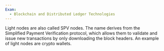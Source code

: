 ```yaml
---
Exam:
  - Blockchain and Distributed Ledger Technologies
---
```

Light nodes are also called SPV nodes. The name derives from the Simplified Payment Verification protocol, which allows them to validate and issue new transactions by only downloading the block headers. An example of light nodes are crypto wallets.